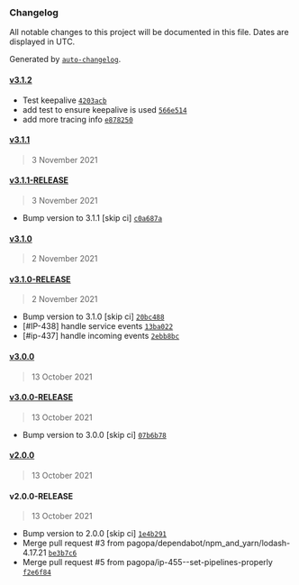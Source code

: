 ### Changelog

All notable changes to this project will be documented in this file. Dates are displayed in UTC.

Generated by [`auto-changelog`](https://github.com/CookPete/auto-changelog).

#### [v3.1.2](https://github.com/pagopa/io-functions-public-event-dispatcher/compare/v3.1.1...v3.1.2)

- Test keepalive [`4203acb`](https://github.com/pagopa/io-functions-public-event-dispatcher/commit/4203acb11e47f076e01fec1db2941fa0780d014e)
- add test to ensure keepalive is used [`566e514`](https://github.com/pagopa/io-functions-public-event-dispatcher/commit/566e51497db2a04162229757495c502879d9866b)
- add more tracing info [`e878250`](https://github.com/pagopa/io-functions-public-event-dispatcher/commit/e878250a5dfbc7e95c6c1acc6631573e683e98fd)

#### [v3.1.1](https://github.com/pagopa/io-functions-public-event-dispatcher/compare/v3.1.1-RELEASE...v3.1.1)

> 3 November 2021

#### [v3.1.1-RELEASE](https://github.com/pagopa/io-functions-public-event-dispatcher/compare/v3.1.0...v3.1.1-RELEASE)

> 3 November 2021

- Bump version to 3.1.1 [skip ci] [`c0a687a`](https://github.com/pagopa/io-functions-public-event-dispatcher/commit/c0a687aead019df1a3ecdf82f32dd5cb47d936cc)

#### [v3.1.0](https://github.com/pagopa/io-functions-public-event-dispatcher/compare/v3.1.0-RELEASE...v3.1.0)

> 2 November 2021

#### [v3.1.0-RELEASE](https://github.com/pagopa/io-functions-public-event-dispatcher/compare/v3.0.0...v3.1.0-RELEASE)

> 2 November 2021

- Bump version to 3.1.0 [skip ci] [`20bc488`](https://github.com/pagopa/io-functions-public-event-dispatcher/commit/20bc488644f12415470973f467cae4e6c2e48884)
- [#IP-438] handle service events [`13ba022`](https://github.com/pagopa/io-functions-public-event-dispatcher/commit/13ba022c19aec328e39eb68d32cf57f537ab18ff)
- [#ip-437] handle incoming events [`2ebb8bc`](https://github.com/pagopa/io-functions-public-event-dispatcher/commit/2ebb8bc0799fd58d140faf98fc3b317ffe68c313)

#### [v3.0.0](https://github.com/pagopa/io-functions-public-event-dispatcher/compare/v3.0.0-RELEASE...v3.0.0)

> 13 October 2021

#### [v3.0.0-RELEASE](https://github.com/pagopa/io-functions-public-event-dispatcher/compare/v2.0.0...v3.0.0-RELEASE)

> 13 October 2021

- Bump version to 3.0.0 [skip ci] [`07b6b78`](https://github.com/pagopa/io-functions-public-event-dispatcher/commit/07b6b789fd37ae339f74ba00287e9c7e2d79fba3)

#### [v2.0.0](https://github.com/pagopa/io-functions-public-event-dispatcher/compare/v2.0.0-RELEASE...v2.0.0)

> 13 October 2021

#### v2.0.0-RELEASE

> 13 October 2021

- Bump version to 2.0.0 [skip ci] [`1e4b291`](https://github.com/pagopa/io-functions-public-event-dispatcher/commit/1e4b291cdba03f327e9e21c8c7a41d68802fbdc9)
- Merge pull request #3 from pagopa/dependabot/npm_and_yarn/lodash-4.17.21 [`be3b7c6`](https://github.com/pagopa/io-functions-public-event-dispatcher/commit/be3b7c65705e41cc1b0cdc912c3849014c172d25)
- Merge pull request #5 from pagopa/ip-455--set-pipelines-properly [`f2e6f84`](https://github.com/pagopa/io-functions-public-event-dispatcher/commit/f2e6f84618a3e7f64d32a1514055b253e64af2c1)

